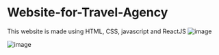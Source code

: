 # Website-for-Travel-Agency
This website is made using HTML, CSS, javascript and ReactJS
![image](https://user-images.githubusercontent.com/43779438/122622820-8ee69200-d0b7-11eb-8f14-b7b55b8bac44.png)

![image](https://user-images.githubusercontent.com/43779438/122622811-855d2a00-d0b7-11eb-90c6-48089b78a45c.png)
